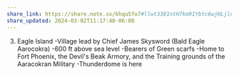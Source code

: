 ```yaml
---
share_link: https://share.note.sx/khqu5fo7#llwt3381ntH7km9IYbtc6wjHLjlvBxYWiLHfX/4Fk+o
share_updated: 2024-03-02T11:17:40-06:00
---
```



3. Eagle Island
-Village lead by Chief James Skysword (Bald Eagle Aarocokra)
-600 ft above sea level
-Bearers of Green scarfs
-Home to Fort Phoenix, the Devil's Beak Armory, and the Training grounds of the Aaracokran Military
-Thunderdome is here 